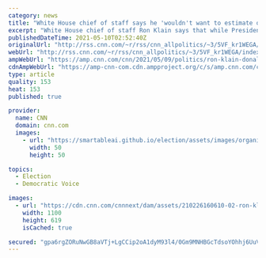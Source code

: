 ```yaml
---
category: news
title: "White House chief of staff says he 'wouldn't want to estimate or underestimate' Trump if he decides to run in 2024 "
excerpt: "White House chief of staff Ron Klain says that while President Joe Biden will likely seek re-election in 2024, the Biden administration is anticipating a bruising general election matchup if former President Donald Trump decides to run again.\n    \n"
publishedDateTime: 2021-05-10T02:52:40Z
originalUrl: "http://rss.cnn.com/~r/rss/cnn_allpolitics/~3/5VF_kr1WEGA/index.html"
webUrl: "http://rss.cnn.com/~r/rss/cnn_allpolitics/~3/5VF_kr1WEGA/index.html"
ampWebUrl: "https://amp.cnn.com/cnn/2021/05/09/politics/ron-klain-donald-trump-2024-presidential-run/index.html"
cdnAmpWebUrl: "https://amp-cnn-com.cdn.ampproject.org/c/s/amp.cnn.com/cnn/2021/05/09/politics/ron-klain-donald-trump-2024-presidential-run/index.html"
type: article
quality: 153
heat: 153
published: true

provider:
  name: CNN
  domain: cnn.com
  images:
    - url: "https://smartableai.github.io/election/assets/images/organizations/cnn.com-50x50.jpg"
      width: 50
      height: 50

topics:
  - Election
  - Democratic Voice

images:
  - url: "https://cdn.cnn.com/cnnnext/dam/assets/210226160610-02-ron-klain-2020-super-tease.jpg"
    width: 1100
    height: 619
    isCached: true

secured: "gpa6rgZORuNwGB8aVTj+LgCCip2oA1dyM93l4/0Gm9MNHBGcTdsoYOhhj6UuVWfokZX35zA5nKw9rIPjQpDrfREAPoNa0Mm6ufbCT1R5zYtkTigj15XjyiTtaDgKz0gLaNWcFfmY+NgavEAfWM5JlZqQ/wuXqrG5p3MSpgv/gxmTYdVbTGh74z63dN3uZOmYAv/5Uys5ff+bHY3VfvW9fZbz6/Cew/5M4jB8NvcrGIa4ShSMBooPeOfqX+g2QM93NfBUjT05am2PdhM5d2csx80RpvVBqgTtVdNieiFzmXgrT1PxSWbo/bQ7Qm6JzM0XhfDGyDzrzvcYVv2BJAZVf6Gh0B0pw19kQfPCS5uaE2o=;qh/ou7VIztBK+4+c9Z6L9A=="
---
```


